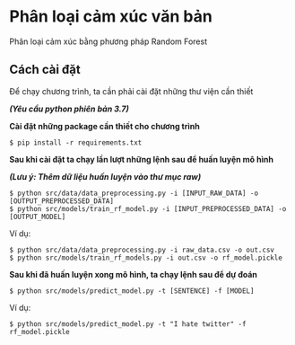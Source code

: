 # Phân loại cảm xúc văn bản
Phân loại cảm xúc bằng phương pháp Random Forest
## Cách cài đặt
Để chạy chương trình, ta cần phải cài đặt những thư viện cần thiết

**_(Yêu cầu python phiên bản 3.7)_**

**Cài đặt những package cần thiết cho chương trình**
```
$ pip install -r requirements.txt
```

**Sau khi cài đặt ta chạy lần lượt những lệnh sau để huấn luyện mô hình**

**_(Lưu ý: Thêm dữ liệu huấn luyện vào thư mục raw)_**
```
$ python src/data/data_preprocessing.py -i [INPUT_RAW_DATA] -o [OUTPUT_PREPROCESSED_DATA]
$ python src/models/train_rf_model.py -i [INPUT_PREPROCESSED_DATA] -o [OUTPUT_MODEL]
```
Ví dụ:
```
$ python src/data/data_preprocessing.py -i raw_data.csv -o out.csv
$ python src/models/train_rf_models.py -i out.csv -o rf_model.pickle
```

**Sau khi đã huấn luyện xong mô hình, ta chạy lệnh sau để dự đoán**
```
$ python src/models/predict_model.py -t [SENTENCE] -f [MODEL]
```

Ví dụ:
```
$ python src/models/predict_model.py -t "I hate twitter" -f rf_model.pickle
```
